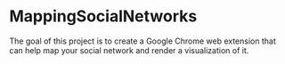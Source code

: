 # MappingSocialNetworks
The goal of this project is to create a Google Chrome web extension that can help map your social network and render a visualization of it.
